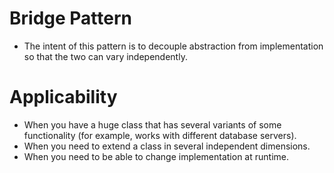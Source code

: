 # Bridge Pattern
* The intent of this pattern is to decouple abstraction from implementation so that the two can vary independently.

# Applicability
* When you have a huge class that has several variants of some functionality (for example, works with different database servers).
* When you need to extend a class in several independent dimensions.
* When you need to be able to change implementation at runtime.